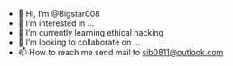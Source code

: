 - 👋 Hi, I’m @Bigstar008
- 👀 I’m interested in ...
- 🌱 I’m currently learning ethical hacking
- 💞️ I’m looking to collaborate on ...
- 📫 How to reach me send mail to sib0811@outlook.com

<!---
Bigstar008/Bigstar008 is a ✨ special ✨ repository because its `README.md` (this file) appears on your GitHub profile.
You can click the Preview link to take a look at your changes.
--->
